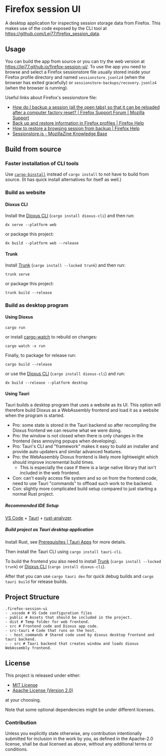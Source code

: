 # Firefox session UI

A desktop application for inspecting session storage data from Firefox. This makes use of the code exposed by the CLI tool at <https://github.com/Lej77/firefox_session_data>.

## Usage

You can build the app from source or you can try the web version at <https://lej77.github.io/firefox-session-ui/>. To use the app you need to browse and select a Firefox sessionstore file usually stored inside your Firefox profile directory and named `sessionstore.jsonlz4` (when the browser has exited gracefully) or `sessionstore-backups/recovery.jsonlz4`  (when the browser is running).

Useful links about Firefox's sessionstore file:

- [How do I backup a session (all the open tabs) so that it can be reloaded after a computer factory reset? | Firefox Support Forum | Mozilla Support](https://support.mozilla.org/en-US/questions/1257866)
- [Back up and restore information in Firefox profiles | Firefox Help](https://support.mozilla.org/en-US/kb/back-and-restore-information-firefox-profiles)
- [How to restore a browsing session from backup | Firefox Help](https://support.mozilla.org/en-US/kb/how-restore-browsing-session-backup)
- [Sessionstore.js - MozillaZine Knowledge Base](https://kb.mozillazine.org/index.php?title=Sessionstore.js&redirect=no)

## Build from source

### Faster installation of CLI tools

Use [`cargo-binstall`](https://crates.io/crates/cargo-binstall) instead of `cargo install` to not have to build from source. (It has quick install alternatives for itself as well.)

### Build as website

#### Dioxus CLI

Install the [Dioxus CLI](https://github.com/DioxusLabs/dioxus/tree/master/packages/cli) (`cargo install dioxus-cli`) and then run:

```shell
dx serve --platform web
```

or package this project:

```shell
dx build --platform web --release
```

#### Trunk

Install [Trunk](https://trunkrs.dev/) (`cargo install --locked trunk`) and then run:

```shell
trunk serve
```

or package this project:

```shell
trunk build --release
```

### Build as desktop program

#### Using Dioxus

```shell
cargo run
```

or install [cargo-watch](https://crates.io/crates/cargo-watch) to rebuild on changes:

```shell
cargo watch -x run
```

Finally, to package for release run:

```shell
cargo build --release
```

or use the [Dioxus CLI](https://github.com/DioxusLabs/dioxus/tree/master/packages/cli) (`cargo install dioxus-cli`) and run:

```shell
dx build --release --platform desktop
```

#### Using Tauri

Tauri builds a desktop program that uses a website as its UI. This option will
therefore build Dioxus as a WebAssembly frontend and load it as a website when the program
is started.

- Pro: some state is stored in the Tauri backend so after recompiling the Dioxus frontend we can resume what we were doing.
- Pro: the window is not closed when there is only changes in the frontend (less annoying popups when developing).
- Pro: Tauri's CLI and "framework" makes it easy to build an installer and provide auto updaters and similar advanced features.
- Pro: the WebAssembly Dioxus frontend is likely more lightweight which should improve incremental build times.
  - This is especially the case if there is a large native library that isn't included in the web frontend.
- Con: can't easily access file system and so on from the frontend code, need to use Tauri "commands" to offload such work to the backend.
- Con: slightly more complicated build setup compared to just starting a normal Rust project.

##### Recommended IDE Setup

[VS Code](https://code.visualstudio.com/) + [Tauri](https://marketplace.visualstudio.com/items?itemName=tauri-apps.tauri-vscode) + [rust-analyzer](https://marketplace.visualstudio.com/items?itemName=rust-lang.rust-analyzer).

##### Build project as Tauri desktop application

Install Rust, see [Prerequisites | Tauri Apps](https://tauri.app/v1/guides/getting-started/prerequisites) for more details.

Then install the Tauri CLI using `cargo install tauri-cli`.

<!-- To build the frontend you also need to install the [Dioxus CLI](https://github.com/DioxusLabs/cli) using `cargo install dioxus-cli`. -->

To build the frontend you also need to install [Trunk](https://trunkrs.dev/) (`cargo install --locked trunk`) or [Dioxus CLI](https://github.com/DioxusLabs/dioxus/tree/master/packages/cli) (`cargo install dioxus-cli`).

After that you can use `cargo tauri dev` for quick debug builds and `cargo tauri build` for release builds.

## Project Structure

```text
.firefox-session-ui
- .vscode # VS Code configuration files
- public # Assets that should be included in the project.
- dist # Temp folder for web frontend.
- src # Frontend code and Dioxus app code.
- src-tauri # Code that runs on the host.
- - host_commands # Shared code used by dioxus desktop frontend and tauri backend.
- - src # Tauri backend that creates window and loads dioxus WebAssembly frontend.
```

## License

This project is released under either:

- [MIT License](./LICENSE-MIT)
- [Apache License (Version 2.0)](./LICENSE-APACHE)

at your choosing.

Note that some optional dependencies might be under different licenses.

### Contribution

Unless you explicitly state otherwise, any contribution intentionally
submitted for inclusion in the work by you, as defined in the Apache-2.0
license, shall be dual licensed as above, without any additional terms or
conditions.
